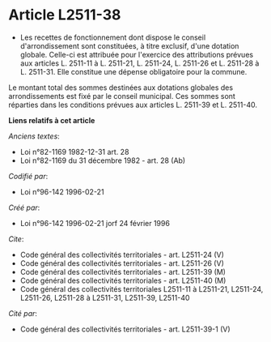 # Article L2511-38

- Les recettes de fonctionnement dont dispose le conseil d'arrondissement sont constituées, à titre exclusif, d'une dotation
globale. Celle-ci est attribuée pour l'exercice des attributions prévues aux articles L. 2511-11 à L. 2511-21, L. 2511-24, L.
2511-26 et L. 2511-28 à L. 2511-31. Elle constitue une dépense obligatoire pour la commune.

Le montant total des sommes destinées aux dotations globales des arrondissements est fixé par le conseil municipal. Ces
sommes sont réparties dans les conditions prévues aux articles L. 2511-39 et L. 2511-40.

**Liens relatifs à cet article**

_Anciens textes_:

  - Loi n°82-1169 1982-12-31 art. 28
  - Loi n°82-1169 du 31 décembre 1982 - art. 28 (Ab)

_Codifié par_:

  - Loi n°96-142 1996-02-21

_Créé par_:

  - Loi n°96-142 1996-02-21 jorf 24 février 1996

_Cite_:

  - Code général des collectivités territoriales - art. L2511-24 (V)
  - Code général des collectivités territoriales - art. L2511-26 (V)
  - Code général des collectivités territoriales - art. L2511-39 (M)
  - Code général des collectivités territoriales - art. L2511-40 (M)
  - Code général des collectivités territoriales L2511-11 à L2511-21, L2511-24, L2511-26, L2511-28 à L2511-31, L2511-39, L2511-40

_Cité par_:

  - Code général des collectivités territoriales - art. L2511-39-1 (V)
